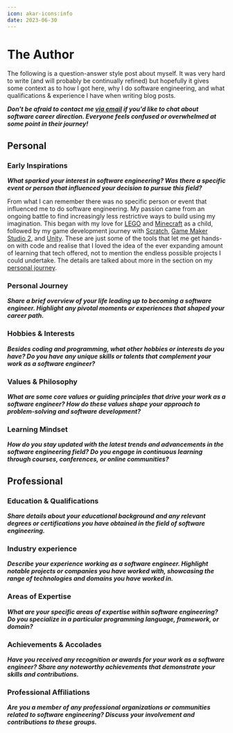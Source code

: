 ```yaml
---
icon: akar-icons:info
date: 2023-06-30
---
```


# The Author

The following is a question-answer style post about myself. It was very hard to write (and will probably be continually refined) but hopefully it gives some context as to how I got here, why I do software engineering, and what qualifications & experience I have when writing blog posts.

***Don't be afraid to contact me [via email](mailto:broderickwestrope@gmail.com) if you'd like to chat about software career direction. Everyone feels confused or overwhelmed at some point in their journey!***

## Personal

### Early Inspirations

***What sparked your interest in software engineering? Was there a specific event or person that influenced your decision to pursue this field?***

From what I can remember there was no specific person or event that influenced me to do software engineering. My passion came from an ongoing battle to find increasingly less restrictive ways to build using my imagination. This began with my love for [LEGO](https://www.lego.com/) and [Minecraft](https://www.minecraft.net/) as a child, followed by my game development journey with [Scratch](https://scratch.mit.edu/), [Game Maker Studio 2](https://gamemaker.io/), and [Unity](https://unity.com/).
These are just some of the tools that let me get hands-on with code and realise that I loved the idea of the ever expanding amount of learning that tech offered, not to mention the endless possible projects I could undertake. The details are talked about more in the section on my [personal journey](#personal-journey).

### Personal Journey

***Share a brief overview of your life leading up to becoming a software engineer. Highlight any pivotal moments or experiences that shaped your career path.***

### Hobbies & Interests

***Besides coding and programming, what other hobbies or interests do you have? Do you have any unique skills or talents that complement your work as a software engineer?***

### Values & Philosophy

***What are some core values or guiding principles that drive your work as a software engineer? How do these values shape your approach to problem-solving and software development?***

### Learning Mindset

***How do you stay updated with the latest trends and advancements in the software engineering field? Do you engage in continuous learning through courses, conferences, or online communities?***

## Professional

### Education & Qualifications

***Share details about your educational background and any relevant degrees or certifications you have obtained in the field of software engineering.***

### Industry experience

***Describe your experience working as a software engineer. Highlight notable projects or companies you have worked with, showcasing the range of technologies and domains you have worked in.***

### Areas of Expertise

***What are your specific areas of expertise within software engineering? Do you specialize in a particular programming language, framework, or domain?***

### Achievements & Accolades

***Have you received any recognition or awards for your work as a software engineer? Share any noteworthy achievements that demonstrate your skills and contributions.***

### Professional Affiliations

***Are you a member of any professional organizations or communities related to software engineering? Discuss your involvement and contributions to these groups.***
